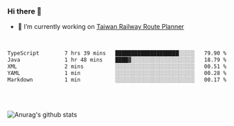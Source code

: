 ### Hi there 👋

- 🔭 I’m currently working on [Taiwan Railway Route Planner](https://github.com/Taiwan-Railway-Route-Planner)

<br/>

<!--START_SECTION:waka-->

```txt
TypeScript        7 hrs 39 mins   ████████████████████░░░░░   79.90 %
Java              1 hr 48 mins    ████▓░░░░░░░░░░░░░░░░░░░░   18.79 %
XML               2 mins          ░░░░░░░░░░░░░░░░░░░░░░░░░   00.51 %
YAML              1 min           ░░░░░░░░░░░░░░░░░░░░░░░░░   00.28 %
Markdown          1 min           ░░░░░░░░░░░░░░░░░░░░░░░░░   00.17 %
```

<!--END_SECTION:waka-->

<br/>
<br/>

![Anurag's github stats](https://github-readme-stats.vercel.app/api?username=DepickereSven&show_icons=true&theme=tokyonight)



<!--
**DepickereSven/DepickereSven** is a ✨ _special_ ✨ repository because its `README.md` (this file) appears on your GitHub profile.

Here are some ideas to get you started:

- 🔭 I’m currently working on ...
- 🌱 I’m currently learning ...
- 👯 I’m looking to collaborate on ...
- 🤔 I’m looking for help with ...
- 💬 Ask me about ...
- 📫 How to reach me: ...
- 😄 Pronouns: ...
- ⚡ Fun fact: ...
-->
